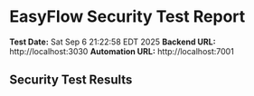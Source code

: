 # EasyFlow Security Test Report

**Test Date:** Sat Sep  6 21:22:58 EDT 2025
**Backend URL:** http://localhost:3030
**Automation URL:** http://localhost:7001

## Security Test Results

